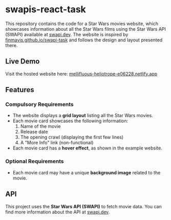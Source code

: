 # swapis-react-task


This repository contains the code for a Star Wars movies website, which showcases information about all the Star Wars films using the Star Wars API (SWAPI) available at [swapi.dev](https://swapi.dev/api/films). The website is inspired by [finmavis.github.io/swapi-task](https://finmavis.github.io/swapi-task) and follows the design and layout presented there.

## Live Demo

Visit the hosted website here: [mellifluous-heliotrope-e06228.netlify.app]()

## Features

### Compulsory Requirements

- The website displays a **grid layout** listing all the Star Wars movies.
- Each movie card showcases the following information:
  1. Name of the movie
  2. Release date
  3. The opening crawl (displaying the first few lines)
  4. A "More Info" link (non-functional)
- Each movie card has a **hover effect**, as shown in the example website.

### Optional Requirements

- Each movie card may have a unique **background image** related to the movie.

## API

This project uses the **Star Wars API (SWAPI)** to fetch movie data. You can find more information about the API at [swapi.dev](https://swapi.dev/).